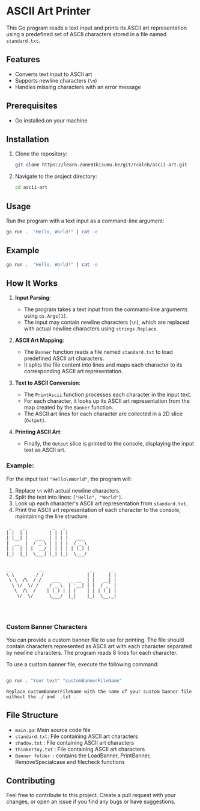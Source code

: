 

# ASCII Art Printer

This Go program reads a text input and prints its ASCII art representation using a predefined set of ASCII characters stored in a file named `standard.txt`.

## Features

- Converts text input to ASCII art
- Supports newline characters (`\n`)
- Handles missing characters with an error message

## Prerequisites

- Go installed on your machine

## Installation

1. Clone the repository:

    ```bash
    git clone https://learn.zone01kisumu.ke/git/rcaleb/ascii-art.git
    ```

2. Navigate to the project directory:

    ```bash
    cd ascii-art
    ```



## Usage

Run the program with a text input as a command-line argument:

```bash
go run .  "Hello, World!" | cat -e
```



## Example

```bash
go run .  "Hello, World!" | cat -e

```  
## How It Works


1. **Input Parsing**: 
    - The program takes a text input from the command-line arguments using `os.Args[1]`.
    - The input may contain newline characters (`\n`), which are replaced with actual newline characters using `strings.Replace`.

2. **ASCII Art Mapping**:
    - The `Banner` function reads a file named `standard.txt` to load predefined ASCII art characters.
    - It splits the file content into lines and maps each character to its corresponding ASCII art representation.

3. **Text to ASCII Conversion**:
    - The `PrintAscii` function processes each character in the input text.
    - For each character, it looks up its ASCII art representation from the map created by the `Banner` function.
    - The ASCII art lines for each character are collected in a 2D slice (`Output`).
  
4. **Printing ASCII Art**:
    - Finally, the `Output` slice is printed to the console, displaying the input text as ASCII art.
  

### Example:

For the input text `"Hello\nWorld"`, the program will:

1. Replace `\n` with actual newline characters.
2. Split the text into lines: `["Hello", "World"]`.
3. Look up each character's ASCII art representation from `standard.txt`.
4. Print the ASCII art representation of each character to the console, maintaining the line structure.

```
 _    _          _   _          
| |  | |        | | | |         
| |__| |   ___  | | | |   ___   
|  __  |  / _ \ | | | |  / _ \  
| |  | | |  __/ | | | | | (_) | 
|_|  |_|  \___| |_| |_|  \___/  
                                
                                
__          __                 _       _  
\ \        / /                | |     | | 
 \ \  /\  / /    ___    _ __  | |   __| | 
  \ \/  \/ /    / _ \  | '__| | |  / _` | 
   \  /\  /    | (_) | | |    | | | (_| | 
    \/  \/      \___/  |_|    |_|  \__,_| 
                                          

                                                                        
```


### Custom Banner Characters

You can provide a custom banner file to use for printing. The file should contain characters represented as ASCII art with each character separated by newline characters. The program reads 8 lines for each character.

To use a custom banner file, execute the following command:

```bash

go run . "Your text" "customBannerFileName"

```

`Replace customBannerFileName with the name of your custom banner file without the ./ and  .txt .`


## File Structure

- `main.go`: Main source code file
- `standard.txt`: File containing ASCII art characters
- `shadow.txt` : File containing ASCII art characters
- `thinkertoy.txt` : File containing ASCII art characters
- `Banner folder `: contains the LoadBanner, PrintBanner, RemoveSpecialcase and filecheck  functions 

## Contributing

Feel free to contribute to this project. Create a pull request with your changes, or open an issue if you find any bugs or have suggestions.

